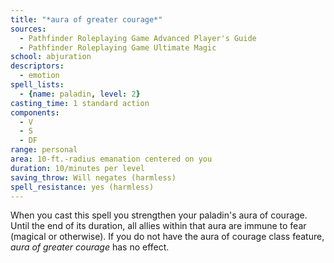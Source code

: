 ```yaml
---
title: "*aura of greater courage*"
sources:
  - Pathfinder Roleplaying Game Advanced Player's Guide
  - Pathfinder Roleplaying Game Ultimate Magic
school: abjuration
descriptors:
  - emotion
spell_lists:
  - {name: paladin, level: 2}
casting_time: 1 standard action
components:
  - V
  - S
  - DF
range: personal
area: 10-ft.-radius emanation centered on you
duration: 10/minutes per level
saving_throw: Will negates (harmless)
spell_resistance: yes (harmless)
---
```


When you cast this spell you strengthen your paladin's aura of courage. Until the end of its duration, all allies within that aura are immune to fear (magical or otherwise). If you do not have the aura of courage class feature, *aura of greater courage* has no effect.

